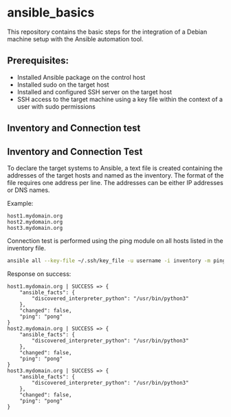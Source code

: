 # ansible_basics

This repository contains the basic steps for the integration of a Debian machine setup with the Ansible automation tool.

## Prerequisites:
- Installed Ansible package on the control host
- Installed sudo on the target host
- Installed and configured SSH server on the target host
- SSH access to the target machine using a key file within the context of a user with sudo permissions

## Inventory and Connection test
## Inventory and Connection Test

To declare the target systems to Ansible, a text file is created containing the addresses of the target hosts and named as the inventory. The format of the file requires one address per line. The addresses can be either IP addresses or DNS names.

Example:
```
host1.mydomain.org
host2.mydomain.org
host3.mydomain.org
```
Connection test is performed using the ping module on all hosts listed in the inventory file.
```bash
ansible all --key-file ~/.ssh/key_file -u username -i inventory -m ping
```
Response on success:
```
host1.mydomain.org | SUCCESS => {
    "ansible_facts": {
        "discovered_interpreter_python": "/usr/bin/python3"
    },
    "changed": false,
    "ping": "pong"
}
host2.mydomain.org | SUCCESS => {
    "ansible_facts": {
        "discovered_interpreter_python": "/usr/bin/python3"
    },
    "changed": false,
    "ping": "pong"
}
host3.mydomain.org | SUCCESS => {
    "ansible_facts": {
        "discovered_interpreter_python": "/usr/bin/python3"
    },
    "changed": false,
    "ping": "pong"
}
```
